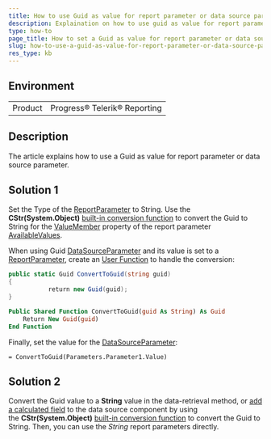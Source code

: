 ```yaml
---
title: How to use Guid as value for report parameter or data source parameter?
description: Explaination on how to use guid as value for report parameter or data source parameter
type: how-to
page_title: How to set a Guid as value for report parameter or data source parameter
slug: how-to-use-a-guid-as-value-for-report-parameter-or-data-source-parameter-
res_type: kb
---
```

 
 ## Environment
<table>
    <tbody>
	    <tr>
	    	<td>Product</td>
	    	<td>Progress® Telerik® Reporting</td>
	    </tr>
    </tbody>
</table>
 
## Description  

The article explains how to use a Guid as value for report parameter or data source parameter. 
  
## Solution 1

Set the Type of the [ReportParameter](../t-telerik-reporting-reportparameter) to String. Use the **CStr(System.Object)** [built-in conversion function](../expressions-functions) to convert the Guid to String for the  [ValueMember](../p-telerik-reporting-reportparameteravailablevalues-valuemember) property of the report parameter [AvailableValues](../properties-t-telerik-reporting-reportparameteravailablevalues).  

When using Guid [DataSourceParameter](../t-telerik-reporting-datasourceparameter) and its value is set to a [ReportParameter](../t-telerik-reporting-reportparameter), create an [User Function](../expressions-user-functions) to handle the conversion:  


````cs
public static Guid ConvertToGuid(string guid)
{
           return new Guid(guid);
}
````
````vb
Public Shared Function ConvertToGuid(guid As String) As Guid
    Return New Guid(guid)
End Function
````  

Finally, set the value for the [DataSourceParameter](../t-telerik-reporting-datasourceparameter):   

`= ConvertToGuid(Parameters.Parameter1.Value)`  

## Solution 2  
  
Convert the Guid value to a **String** value in the data-retrieval method, or [add a calculated field](../datasource-calculated-fields) to the data source component by using the **CStr(System.Object)** [built-in conversion function](../expressions-functions) to convert the Guid to String. Then, you can use the *String* report parameters directly.

